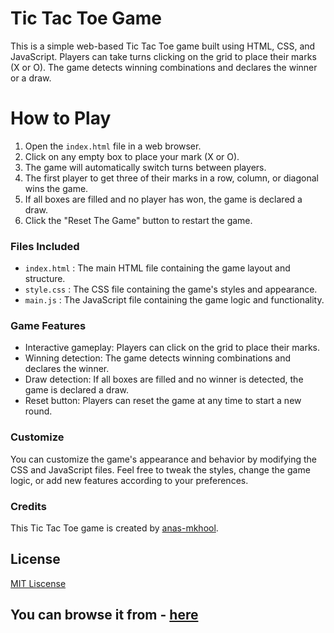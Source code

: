 # Tic Tac Toe Game

This is a simple web-based Tic Tac Toe game built using HTML, CSS, and JavaScript. Players can take turns clicking on the grid to place their marks (X or O). The game detects winning combinations and declares the winner or a draw.

# How to Play
1. Open the `index.html` file in a web browser.
2. Click on any empty box to place your mark (X or O).
3. The game will automatically switch turns between players.
4. The first player to get three of their marks in a row, column, or diagonal wins the game.
5. If all boxes are filled and no player has won, the game is declared a draw.
6. Click the "Reset The Game" button to restart the game.

### Files Included

* `index.html` : The main HTML file containing the game layout and structure.
* `style.css` : The CSS file containing the game's styles and appearance.
* `main.js` : The JavaScript file containing the game logic and functionality.
### Game Features

* Interactive gameplay: Players can click on the grid to place their marks.
* Winning detection: The game detects winning combinations and declares the winner.
* Draw detection: If all boxes are filled and no winner is detected, the game is declared a draw.
* Reset button: Players can reset the game at any time to start a new round.
  
### Customize
You can customize the game's appearance and behavior by modifying the CSS and JavaScript files. Feel free to tweak the styles, change the game logic, or add new features according to your preferences.

### Credits
This Tic Tac Toe game is created by [anas-mkhool](https://github.com/anas-makhool).

## License 
[MIT Liscense](LICENSE)


## You can browse it from - [here](https://tic-tac-toe-a1946c.netlify.app)
